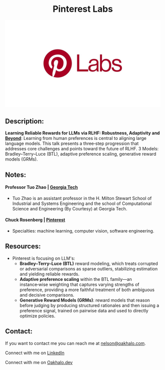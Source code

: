 <h1 align="center">Pinterest Labs</h1>

<p align="center"><a href="https://www.pinterestlabs.com/"><img src="Plabs.jpg"></img></a></p>

## Description:
**Learning Reliable Rewards for LLMs via RLHF: Robustness, Adaptivity and [Beyond](https://pages.beamery.com/Pinterest/page/october-pinterest-labs-talk-series-featuring-tuo-zhao-7zjueht0_z)**: Learning from human preferences is central to aligning large language models. This talk presents a three‑step progression that addresses core challenges and points toward the future of RLHF. 3 Models: Bradley–Terry–Luce (BTL), adaptive preference scaling, generative reward models (GRMs).


## Notes:
#### Professor Tuo Zhao | [Georgia Tech](https://research.gatech.edu/people/tuo-zhao)
- Tuo Zhao is an assistant professor in the H. Milton Stewart School of Industrial and Systems Engineering and the school of Computational Science and Engineering (By Courtesy) at Georgia Tech. 

#### Chuck Rosenberg | [Pinterest](https://www.linkedin.com/in/chuckrosenberg/)
- Specialties: machine learning, computer vision, software engineering.


## Resources:
- Pinterest is focusing on LLM's:
    - **Bradley–Terry–Luce (BTL)** reward modeling, which treats corrupted or adversarial comparisons as sparse outliers, stabilizing estimation and yielding reliable rewards.
    - **Adaptive preference scaling** within the BTL family—an instance‑wise weighting that captures varying strengths of preference, providing a more faithful treatment of both ambiguous and decisive comparisons. 
    - **Generative Reward Models (GRMs)**: reward models that reason before judging by producing structured rationales and then issuing a preference signal, trained on pairwise data and used to directly optimize policies. 

## Contact:
<!--- You can add in your linkedin, medium, stack overflow, dev.to account, etc. here --->
If you want to contact me you can reach me at <nelson@oakhalo.com>.

Connect with me on <a href="https://www.linkedin.com/in/ayla-nelson/">LinkedIn</a>

Connect with me on <a href="https://github.com/oakHalo">Oakhalo.dev</a>

<!-- 
### TODO stx: 
Future Structure (stx):
backend
frontend
images
screenShots [contains video link]
troubleShooting [contains issues resolved]
-->
